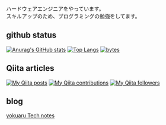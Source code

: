 ハードウェアエンジニアをやっています。  
スキルアップのため、プログラミングの勉強をしてます。  

## github status

[![Anurag's GitHub stats](https://github-readme-stats.vercel.app/api?username=yamaccu)](https://github.com/anuraghazra/github-readme-stats) 
[![Top Langs](https://github-readme-stats.vercel.app/api/top-langs/?username=yamaccu&layout=compact)](https://github.com/anuraghazra/github-readme-stats) 
[![bytes](https://github-repo-bytecounter.vercel.app/api?username=yamaccu&exclude=yamaccu.github.io,Blazor-CharjsTest)](https://github.com/yamaccu/Github-Repo-ByteCounter)  

## Qiita articles

[![My Qiita posts](https://qiita-badge.apiapi.app/s/yamaccu/posts.svg)](http://qiita.com/yamaccu) 
[![My Qiita contributions](https://qiita-badge.apiapi.app/s/yamaccu/contributions.svg)](http://qiita.com/yamaccu) 
[![My Qiita followers](https://qiita-badge.apiapi.app/s/yamaccu/followers.svg)](http://qiita.com/yamaccu)  

## blog

[yokuaru Tech notes](https://yamaccu.github.io/)  


<!--
**yamaccu/yamaccu** is a ✨ _special_ ✨ repository because its `README.md` (this file) appears on your GitHub profile.

Here are some ideas to get you started:

- 🔭 I’m currently working on ...
- 🌱 I’m currently learning ...
- 👯 I’m looking to collaborate on ...
- 🤔 I’m looking for help with ...
- 💬 Ask me about ...
- 📫 How to reach me: ...
- 😄 Pronouns: ...
- ⚡ Fun fact: ...
-->
